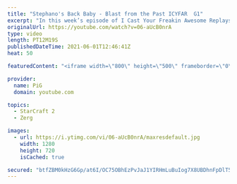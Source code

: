 ```yaml
---
title: "Stephano's Back Baby - Blast from the Past ICYFAR  G1"
excerpt: "In this week’s episode of I Cast Your Freakin Awesome Replays (ICYFAR) players sent in their replays where they tried to play “old school” builds of broodwar or even SC2 WoL or HotS!  CURRENT ICYFAR CHALLENGE: \"Toddler Tantrums\" - Send in your replays where your ladder opponents act their age! Type !icyfar"
originalUrl: https://youtube.com/watch?v=06-aUcB0nrA
type: video
length: PT12M19S
publishedDateTime: 2021-06-01T12:46:41Z
heat: 50

featuredContent: "<iframe width=\"800\" height=\"500\" frameborder=\"0\" src=\"https://www.youtube.com/embed/06-aUcB0nrA\" allow=\"accelerometer; autoplay; encrypted-media; gyroscope; picture-in-picture\" allowfullscreen></iframe>"

provider:
  name: PiG
  domain: youtube.com

topics:
  - StarCraft 2
  - Zerg

images:
  - url: https://i.ytimg.com/vi/06-aUcB0nrA/maxresdefault.jpg
    width: 1280
    height: 720
    isCached: true

secured: "btfZBM0kHzG6Gp/at6I/OC75OBhEzPvJaJ1YIRHmLuBuIog7X8UBDhnFpDlT5ImQ5dF7j3kJfxXzex3fE9ZuPaQvQZLXMQoo6E127x+yPqt4sbJeOEJBYG+q7pzHcdUazWb4H7ANButtq3Mvrbv19Jz1WSRHbb9wgrcCwXAz9ZObtdITNebDoNQ70K4v8AxA2xhnwUijvqprB7b3CxNbNw7A65Vb1WOfTQ3y5B5G2JfI6jsl+cd5aTRMZoerShMZUIwmI7mWZ3DFZLTG5EZvGmgk2NyM1LnIQq1ENjws2JiNtDVODqtoUNJLS9tJmijuCNRhgU0k0keiEx/4hAsbQNdKaUdN5yU/kOc9ZMLVtQj/3Gvf0y0f/rN1Ja+6pQ3x9E9OIeq+QAOD+WqPabEpNfakx3aBOJgZtcRPV0VUlAo=;EBobCA+fCMJZdFtOCml/Xg=="
---
```


